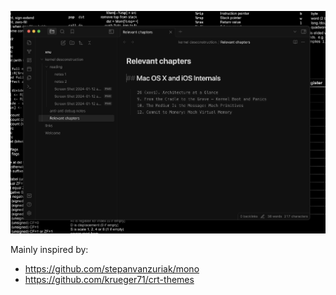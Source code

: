 ![screen-0](./img/screen-0.png)

Mainly inspired by:
- https://github.com/stepanvanzuriak/mono
- https://github.com/krueger71/crt-themes
